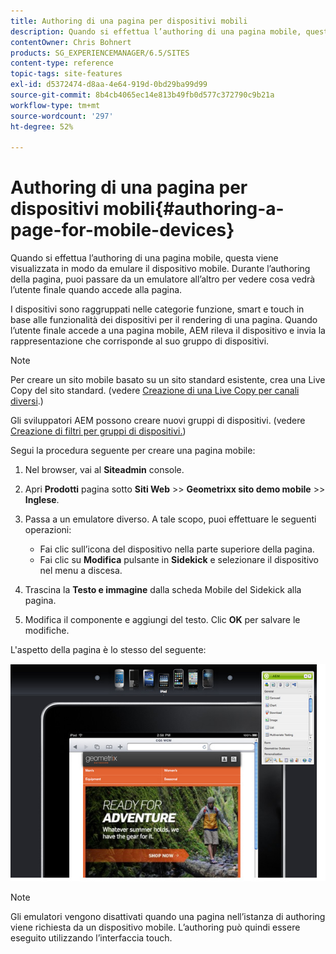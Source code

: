 ```yaml
---
title: Authoring di una pagina per dispositivi mobili
description: Quando si effettua l’authoring di una pagina mobile, questa viene visualizzata in modo da emulare il dispositivo mobile. Durante l’authoring della pagina, puoi passare da un emulatore all’altro per vedere cosa vedrà l’utente finale quando accede alla pagina.
contentOwner: Chris Bohnert
products: SG_EXPERIENCEMANAGER/6.5/SITES
content-type: reference
topic-tags: site-features
exl-id: d5372474-d8aa-4e64-919d-0bd29ba99d99
source-git-commit: 8b4cb4065ec14e813b49fb0d577c372790c9b21a
workflow-type: tm+mt
source-wordcount: '297'
ht-degree: 52%

---
```


# Authoring di una pagina per dispositivi mobili{#authoring-a-page-for-mobile-devices}

Quando si effettua l’authoring di una pagina mobile, questa viene visualizzata in modo da emulare il dispositivo mobile. Durante l’authoring della pagina, puoi passare da un emulatore all’altro per vedere cosa vedrà l’utente finale quando accede alla pagina.

I dispositivi sono raggruppati nelle categorie funzione, smart e touch in base alle funzionalità dei dispositivi per il rendering di una pagina. Quando l’utente finale accede a una pagina mobile, AEM rileva il dispositivo e invia la rappresentazione che corrisponde al suo gruppo di dispositivi.

>[!NOTE]
>
>Per creare un sito mobile basato su un sito standard esistente, crea una Live Copy del sito standard. (vedere [Creazione di una Live Copy per canali diversi](/help/sites-administering/msm-livecopy.md).)
>
>Gli sviluppatori AEM possono creare nuovi gruppi di dispositivi. (vedere [Creazione di filtri per gruppi di dispositivi.](/help/sites-developing/groupfilters.md))

Segui la procedura seguente per creare una pagina mobile:

1. Nel browser, vai al **Siteadmin** console.
1. Apri **Prodotti** pagina sotto **Siti Web** >> **Geometrixx sito demo mobile** >> **Inglese**.

1. Passa a un emulatore diverso. A tale scopo, puoi effettuare le seguenti operazioni:

   * Fai clic sull’icona del dispositivo nella parte superiore della pagina.
   * Fai clic su **Modifica** pulsante in **Sidekick** e selezionare il dispositivo nel menu a discesa.

1. Trascina la **Testo e immagine** dalla scheda Mobile del Sidekick alla pagina.
1. Modifica il componente e aggiungi del testo. Clic **OK** per salvare le modifiche.

L&#39;aspetto della pagina è lo stesso del seguente:

![mobileipademu](assets/mobileipademu.png)

>[!NOTE]
>
>Gli emulatori vengono disattivati quando una pagina nell’istanza di authoring viene richiesta da un dispositivo mobile. L’authoring può quindi essere eseguito utilizzando l’interfaccia touch.
